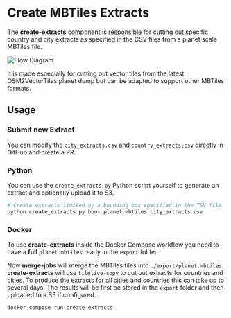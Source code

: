 # Create MBTiles Extracts

The **create-extracts** component is responsible for cutting out specific country and
city extracts as specified in the CSV files from a planet scale MBTiles file.

![Flow Diagram](create-extracts-flow-diagram.png)

It is made especially for cutting out vector tiles from the latest OSM2VectorTiles planet dump but can be adapted
to support other MBTiles formats.

## Usage

### Submit new Extract

You can modify the `city_extracts.csv` and `country_extracts.csv` directly in GitHub and create a PR.

### Python

You can use the `create_extracts.py` Python script yourself to generate an extract and optionally upload it to S3.

```bash
# Create extracts limited by a bounding box specified in the TSV file
python create_extracts.py bbox planet.mbtiles city_extracts.csv
```

### Docker

To use **create-extracts** inside the Docker Compose workflow you need to have
a **full** `planet.mbtiles` ready in the `export` folder.

Now **merge-jobs** will merge the MBTiles files into `./export/planet.mbtiles`.
**create-extracts** will use `tilelive-copy` to cut out extracts for countries and cities.
To produce the extracts for all cities and countries this can take up to several days.
The results will be first be stored in the `export` folder and then uploaded
to a S3 if configured.

```
docker-compose run create-extracts
```
